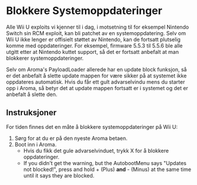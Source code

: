 # Blokkere Systemoppdateringer

Alle Wii U exploits vi kjenner til i dag, i motsetning til for eksempel Nintendo Switch sin RCM exploit, kan bli patchet av en systemoppdatering. Selv om Wii U ikke lenger er offisielt støttet av Nintendo, kan de fortsatt plutselig komme med oppdateringer. For eksempel, firmware 5.5.3 til 5.5.6 ble alle utgitt etter at Nintendo kuttet support, så det er fortsatt anbefalt at man blokkerer systemoppdateringer.

Selv om Aroma's PayloadLoader allerede har en update block funksjon, så er det anbefalt å slette update mappen for være sikker på at systemet ikke oppdateres automatisk.
Hvis du får ett gult advarselvindu mens du starter opp i Aroma, så betyr det at update mappen fortsatt er i systemet og det er anbefalt å slette den.

## Instruksjoner

For tiden finnes det en måte å blokkere systemoppdateringer på Wii U:

1. Sørg for at du er på den nyeste Aroma betaen.
2. Boot inn i Aroma.
   - Hvis du fikk det gule advarselvinduet, trykk X for å blokkere oppdateringer.
   - If you didn't get the warning, but the AutobootMenu says "Updates not blocked!", press and hold + (Plus) **and** - (Minus) at the same time until it says they are blocked.
